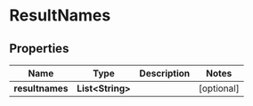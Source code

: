 

# ResultNames


## Properties

| Name | Type | Description | Notes |
|------------ | ------------- | ------------- | -------------|
|**resultnames** | **List&lt;String&gt;** |  |  [optional] |



